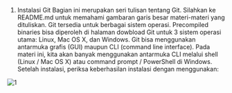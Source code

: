 1. Instalasi Git
Bagian ini merupakan seri tulisan tentang Git. Silahkan ke README.md untuk memahami gambaran garis besar materi-materi yang dituliskan.
Git tersedia untuk berbagai sistem operasi. Precompiled binaries bisa diperoleh di halaman dowbload Git untuk 3 sistem operasi utama: Linux, Mac OS X, dan Windows. Git bisa menggunakan antarmuka grafis (GUI) maupun CLI (command line interface). Pada materi ini, kita akan banyak menggunakan antarmuka CLI melalui shell (Linux / Mac OS X) atau command prompt / PowerShell di Windows. Setelah instalasi, periksa keberhasilan instalasi dengan menggunakan:

![1](https://user-images.githubusercontent.com/99378514/155460971-777fb229-b7f3-4750-8d8b-5c6076f2814b.jpg)
